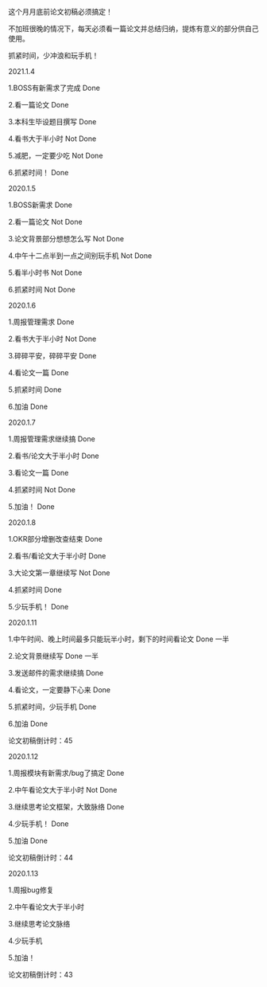 这个月月底前论文初稿必须搞定！

不加班很晚的情况下，每天必须看一篇论文并总结归纳，提炼有意义的部分供自己使用。

抓紧时间，少冲浪和玩手机！

2021.1.4

1.BOSS有新需求了完成	Done

2.看一篇论文	Done

3.本科生毕设题目撰写	Done

4.看书大于半小时	Not Done

5.减肥，一定要少吃	Not Done

6.抓紧时间！	Done

2020.1.5

1.BOSS新需求	Done

2.看一篇论文	Not Done

3.论文背景部分想想怎么写	Not Done

4.中午十二点半到一点之间别玩手机	Not Done

5.看半小时书	Not Done

6.抓紧时间	Not Done

2020.1.6

1.周报管理需求	Done

2.看书大于半小时	Not Done

3.碎碎平安，碎碎平安	Done

4.看论文一篇	Done

5.抓紧时间	Done

6.加油	Done

2020.1.7

1.周报管理需求继续搞	Done

2.看书/论文大于半小时	Done

3.看论文一篇	Done

4.抓紧时间	Not Done

5.加油！	Done

2020.1.8

1.OKR部分增删改查结束	Done

2.看书/看论文大于半小时	Done

3.大论文第一章继续写	Not Done

4.抓紧时间	Done

5.少玩手机！	Done

2020.1.11

1.中午时间、晚上时间最多只能玩半小时，剩下的时间看论文	Done 一半

2.论文背景继续写	Done 一半

3.发送邮件的需求继续搞	Done

4.看论文，一定要静下心来	Done

5.抓紧时间，少玩手机	Done

6.加油	Done

论文初稿倒计时：45

2020.1.12

1.周报模块有新需求/bug了搞定	Done

2.中午看论文大于半小时	Not Done

3.继续思考论文框架，大致脉络	Done

4.少玩手机！	Done

5.加油	Done

论文初稿倒计时：44

2020.1.13

1.周报bug修复

2.中午看论文大于半小时

3.继续思考论文脉络

4.少玩手机

5.加油！

论文初稿倒计时：43